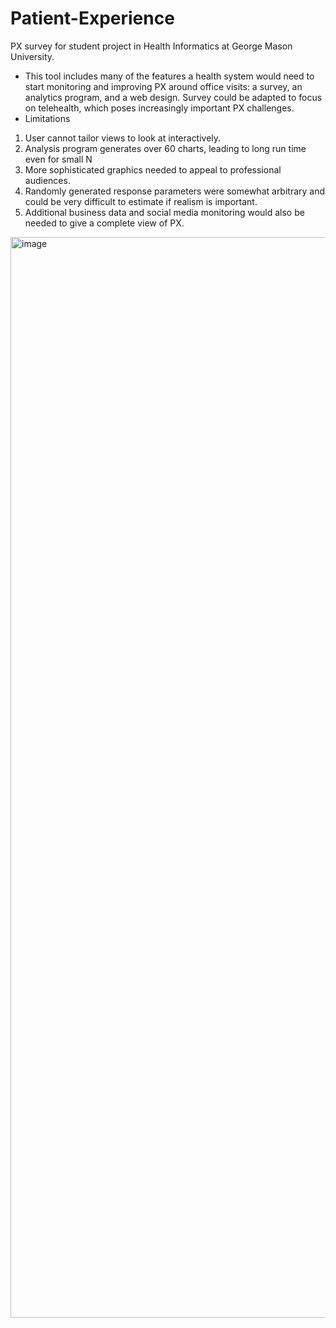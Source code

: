 # Patient-Experience
PX survey for student project in Health Informatics at George Mason University. 


- This tool includes many of the features a health system would need to start monitoring and improving PX around office visits:  a survey, an analytics program, and a web design. Survey could be adapted to focus on telehealth, which poses increasingly important PX challenges.
- Limitations
1. User cannot tailor views to look at interactively.
2. Analysis program generates over 60 charts, leading to long run time even for small N
3. More sophisticated graphics needed to appeal to professional audiences.
4. Randomly generated response parameters were somewhat arbitrary and could be very difficult to estimate if realism is important.
5. Additional business data and social media monitoring would also be needed to give a complete view of PX.
<img width="1729" alt="image" src="https://user-images.githubusercontent.com/77211862/118363395-2bba8a80-b562-11eb-9d4b-5f2e0aeebf83.png">

